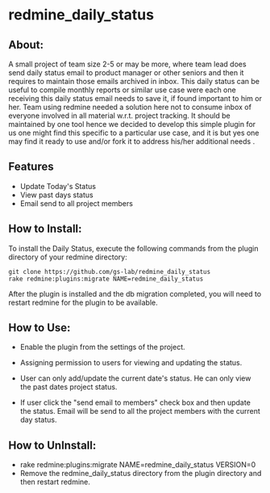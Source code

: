 redmine_daily_status
====================

## About: 

A small project of team  size 2-5 or may be more, where team lead does send daily status email to product manager or other seniors and then it requires to maintain those emails archived in inbox. This daily status can be useful to compile monthly reports or similar use case were each one receiving this daily status email needs to save it,  if found important to him or her. Team using redmine needed a solution here not to consume inbox of everyone involved in all material w.r.t. project tracking. It should be maintained by one tool hence we decided to develop this simple plugin for us one might find this specific to a particular use case, and it is but yes one may find it ready to use and/or fork it to address his/her additional needs .

## Features

* Update Today's Status
* View past days status
* Email send to all project members


## How to Install:

To install the Daily Status, execute the following commands from the plugin directory of your redmine directory:

    git clone https://github.com/gs-lab/redmine_daily_status
    rake redmine:plugins:migrate NAME=redmine_daily_status

After the plugin is installed and the db migration completed, you will
need to restart redmine for the plugin to be available.

## How to Use:

* Enable the plugin from the settings of the project.

* Assigning permission to users for viewing and updating the status.

* User can only add/update the current date's status. He can only view the past dates project status.

* If user click the "send email to members" check box and then update the status. Email will be send to all the project members with 
the current day status.

## How to UnInstall:

* rake redmine:plugins:migrate NAME=redmine_daily_status VERSION=0
* Remove the redmine_daily_status directory from the plugin directory and then restart redmine.
